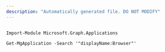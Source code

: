 ```yaml
---
description: "Automatically generated file. DO NOT MODIFY"
---
```


```powershellv2

Import-Module Microsoft.Graph.Applications

Get-MgApplication -Search '"displayName:Browser"' 

```